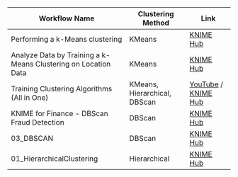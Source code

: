 | Workflow Name                                         | Clustering Method                | Link                                                                 |
|-------------------------------------------------------|----------------------------------|----------------------------------------------------------------------|
| Performing a k-Means clustering                       | KMeans                           | [KNIME Hub](https://hub.knime.com/s/QqKlIQmDnCAg0lEQ)                |
| Analyze Data by Training a k-Means Clustering on Location Data | KMeans                           | [KNIME Hub](https://hub.knime.com/s/gZluj12KJvYshWKz)                |
| Training Clustering Algorithms (All in One)           | KMeans, Hierarchical, DBScan     | [YouTube](https://youtu.be/i47dBwK8KfQ?si=gyD6eG3DfjCD4Vs_) / [KNIME Hub](https://hub.knime.com/s/i2KZgrjZFBTOW5dY) |
| KNIME for Finance - DBScan Fraud Detection            | DBScan                           | [KNIME Hub](https://hub.knime.com/s/qkkQyf-9fTLWV_1G)                |
| 03_DBSCAN                                             | DBScan                           | [KNIME Hub](https://hub.knime.com/s/WgQVjVJugr9Nu24W)                |
| 01_HierarchicalClustering                             | Hierarchical                     | [KNIME Hub](https://hub.knime.com/s/rlXFxYxQmbgNgSsM)                |
